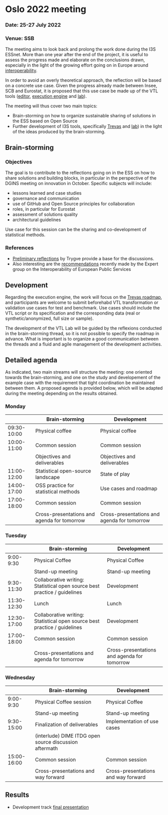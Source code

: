 # Oslo 2022 meeting

### Date: 25-27 July 2022
### Venue: SSB


The meeting aims to look back and prolong the work done during the I3S ESSnet. More than one year after the end of the project, it is useful to assess the progress made and elaborate on the conclusions drawn, especially in the light of the growing effort going on in Europe around [interoperability](https://joinup.ec.europa.eu/collection/interoperable-europe).

In order to avoid an overly theoretical approach, the reflection will be based on a concrete use case. Given the progress already made between Insee, SCB and Eurostat, it is proposed that this use case be made up of the VTL tools ([editor](https://github.com/eurostat/vtl-editor), [execution engine](https://github.com/InseeFr/Trevas) and [lab](https://github.com/InseeFrLab/VTL-Lab)).

The meeting will thus cover two main topics:

* Brain-storming on how to organize sustainable sharing of solutions in the ESS based on Open Source
* Further development of I3S tools, specifically [Trevas](https://github.com/InseeFr/Trevas) and [lab](https://github.com/InseeFrLab/VTL-Lab)) in the light of the ideas produced by the brain-storming.


## Brain-storming

### Objectives

The goal is to contribute to the reflections going on in the ESS on how to share solutions and building blocks, in particular in the perspective of the DGINS meeting on innovation in October. Specific subjects will include:

* lessons learned and case studies 
* governance and communication
* use of GitHub and Open Source principles for collaboration
* roles, in particular for Eurostat
* assessment of solutions quality
* architectural guidelines

Use case for this session can be the sharing and co-development of statistical methods.

### References

* [Preliminary reflections](../ssm/shared-statistical-methods.md) by Trygve provide a base for the discussions.
* Also interesting are the [recommendations](https://joinup.ec.europa.eu/collection/interoperable-europe/news/official-expert-recommendations-new-interoperability-policy) recently made by the Expert group on the Interoperability of European Public Services


## Development

Regarding the execution engine, the work will focus on the [Trevas roadmap](https://github.com/InseeFr/Trevas/milestone/4), and participants are welcome to submit beforehabd VTL transformation or validation use cases for test and benchmark. Use cases should include the VTL script or its specification and the corresponding data (real or synthetic/anonymized, full size or sample).

The development of the VTL Lab will be guided by the reflexions conducted in the brain-storming thread, so it is not possible to specify the roadmap in advance. What is important is to organize a good communication between the threads and a fluid and agile management of the development activities.


## Detailed agenda

As indicated, two main streams will structure the meeting: one oriented towards the brain-storming, and one on the study and developement of the example case with the requirement that tight coordination be maintained between them. A proposed agenda is provided below, which will be adapted during the meeting depending on the results obtained.

### Monday

|   | Brain-storming | Development |
|---|---|---|
| 09:30-10:00 | Physical coffee | Physical coffee |
| 10:00-11:00 | Common session | Common session |
|   | Objectives and deliverables | Objectives and deliverables |
| 11:00-12:00  | Statistical open-source landscape | State of play |
| 14:00-17:00  | OSS practice for statistical methods | Use cases and roadmap |
| 17:00-18:00 | Common session | Common session |
|   | Cross-presentations and agenda for tomorrow | Cross-presentations and agenda for tomorrow |


### Tuesday

|   | Brain-storming | Development |
|---|---|---|
| 9:00-9:30 | Physical Coffee | Physical Coffee |
|   | Stand-up meeting | Stand-up meeting |
| 9:30-11:30  | Collaborative writing: Statistical open source best practice / guidelines | Development |
| 11:30-12:30  | Lunch | Lunch |
| 12:30-17:00  | Collaborative writing: Statistical open source best practice / guidelines | Development |
| 17:00-18:00 | Common session | Common session |
|   | Cross-presentations and agenda for tomorrow | Cross-presentations and agenda for tomorrow |



### Wednesday

|   | Brain-storming | Development |
|---|---|---|
| 9:00-9:30 | Physical Coffee session | Physical Coffee |
|   | Stand-up meeting | Stand-up meeting |
| 9:30-15:00  | Finalization of deliverables | Implementation of use cases |
|   | (interlude) DIME ITDG open source discussion aftermath | |
| 15:00-16:00 | Common session | Common session |
|   | Cross-presentations and way forward | Cross-presentations and way forward |


## Results

* Development track [final presentation](dev/README.md)